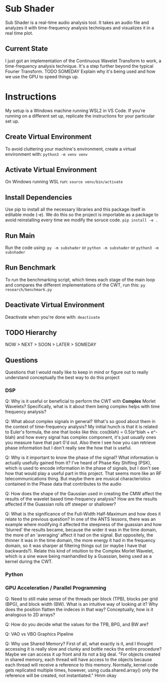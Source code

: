 # Sub Shader
Sub Shader is a real-time audio analysis tool. It takes an audio file and 
analyzes it with time-frequency analysis techniques and visualizes it in a real
time plot. 

## Current State
I just got an implementation of the Continuous Wavelet Transform to work, a
time-frequency analysis technique. It's a step further beyond the typical 
Fourier Transform. TODO SOMEDAY Explain why it's being used and how we use the
GPU to speed things up.

# Instructions
My setup is a Windows machine running WSL2 in VS Code. If you're running on a
different set up, replicate the instructions for your particular set up.

## Create Virtual Environment
To avoid cluttering your machine's environment, create a virtual environment
with:
`python3 -m venv venv`

## Activate Virtual Environment
On Windows running WSL run:
`source venv/bin/activate`

## Install Dependencies
Use pip to install all the necessary libraries and this package itself in 
editable mode (-e). We do this so the project is importable as a package to 
avoid reinstalling every time we modify the soruce code.
`pip install -e .`

## Run Main
Run the code using:
`py -m subshader` or `python -m subshader` or `python3 -m subshader`

## Run Benchmark
To run the benchmarking script, which times each stage of the main loop and 
compares the different implementations of the CWT, run this:
`py research/benchmark.py`

## Deactivate Virtual Environment
Deactivate when you're done with:
`deactivate`

## TODO Hierarchy
NOW > NEXT > SOON > LATER > SOMEDAY

## Questions
Questions that I would really like to keep in mind or figure out to really 
understand conceptually the best way to do this project

### DSP 
Q: Why is it useful or beneficial to perform the CWT with **Complex** Morlet 
Wavelets? Specifically, what is it about them being complex helps with time
frequency analysis?

Q: What about complex signals in general? What's so good about them in the 
context of time-frequency analysis? My initial hunch is that it is related to 
Euler's formula, the one that looks like this: cos(blah) = 0.5(e^blah + e^-blah)
and how every signal has complex component, it's just usually ones you measure
have that part 0'd out. Also there I see how you can retrieve phase information
but I don't really see the how that is useful.

Q: Why is it important to know the phase of the signal? What information is
actually usefully gained from it? I've heard of Phase Key Shifting (PSK), which
is used to encode information in the phase of signals, but I don't see how that
would play a useful part in this project. That seems more like an RF 
telecommunications thing. But maybe there are musical characteristics contained
in the Phase data that contributes to the audio

Q: How does the shape of the Gaussian used in creating the CMW affect the 
results of the wavelet based time-frequency analysis? How are the results 
affected if the Guassian rolls off steeper or shallower? 

Q: What is the significance of the Full-Width Half-Maximum and how does it 
relate to the previous question? In one of the ANTS lessons, there was an 
example where modifying it affected the steepness of the guassian and how 
'blurred' the results became, because the wider it was in the time domain, the 
more of an 'averaging' affect it had on the signal. But oppositely, the thinner 
it was in the time domain, the more energy it had in the frequency domain, so 
it was sharper at filtering things out (or maybe I have that backwards?). 
Relate this kind of intuition to the Complex Morlet Wavelet, which is a sine 
wave being manhandled by a Guassian, being used as a kernel during the CWT.

### Python

### GPU Acceleration / Parallel Programming
Q: Need to still make sense of the threads per block (TPB), blocks per grid 
(BPG), and block width (BW). What is an intuitive way of looking at it? Why does the position
flatten the indeces in that way? Conceptually, how is it analogous to 2D arrays?

Q: How do you decide what the values for the TPB, BPG, and BW are?

Q: VAO vs VBO Graphics Pipeline

Q: Why use Shared Memory? First of all, what exactly is it, and I thought 
accessing it is really slow and clunky and bottle necks the entire procedure?
Maybe we can access it up front and its not a big deal. 
"For objects created in shared memory, each thread will have access to the 
objects because each thread will receive a reference to this memory. Normally, 
kernel code gets replicated multiple times, however, using cuda.shared.array()
only the reference will be created, not instantiated." Hmm okay